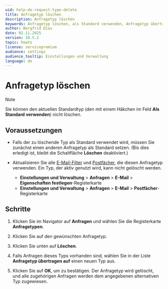 ```yaml
---
uid: help-de-request-type-delete
title: Anfragetyp löschen
description: Anfragetyp löschen
keywords: Anfragetyp löschen, als Standard verwenden, Anfragetyp übertragen auf, Anfragetyp, Anfrage
author: Bergfrid Dias
date: 02.11.2025
version: 10.5.2
topic: howto
license: servicepremium
audience: settings
audience_tooltip: Einstellungen und Verwaltung
language: de
---
```


# Anfragetyp löschen

> [!NOTE]
> Sie können den aktuellen Standardtyp (den mit einem Häkchen im Feld **Als Standard verwenden**) nicht löschen.

## Voraussetzungen

* Falls der zu löschende Typ als Standard verwendet wird, müssen Sie zunächst einen anderen Anfragetyp als Standard setzen. (Bis dies erledigt ist, bleibt die Schaltfläche **Löschen** deaktiviert.)

* Aktualisieren Sie alle [E-Mail-Filter][1] und [Postfächer][2], die diesen Anfragetyp verwenden. Ein Typ, der aktiv genutzt wird, kann nicht gelöscht werden.

  * **Einstellungen und Verwaltung** > **Anfragen** > **E-Mail** > **Eigenschaften festlegen**-Registerkarte
  * **Einstellungen und Verwaltung** > **Anfragen** > **E-Mail** > **Postfächer**-Registerkarte

## Schritte

1. Klicken Sie im Navigator auf **Anfragen** und wählen Sie die Registerkarte **Anfragetypen**.

1. Klicken Sie auf den gewünschten Anfragetyp.

1. Klicken Sie unten auf **Löschen**.

1. Falls Anfragen dieses Typs vorhanden sind, wählen Sie in der Liste **Anfragetyp übertragen auf** einen neuen Typ aus.

1. Klicken Sie auf **OK**, um zu bestätigen. Der Anfragetyp wird gelöscht, und alle zugehörigen Anfragen werden dem angegebenen alternativen Typ zugewiesen.

<!-- Referenzierte Links -->
[1]: ../../../email/service/learn/email-filters/create-email-filter.md
[2]: ../../../email/service/learn/create-mailbox.md
